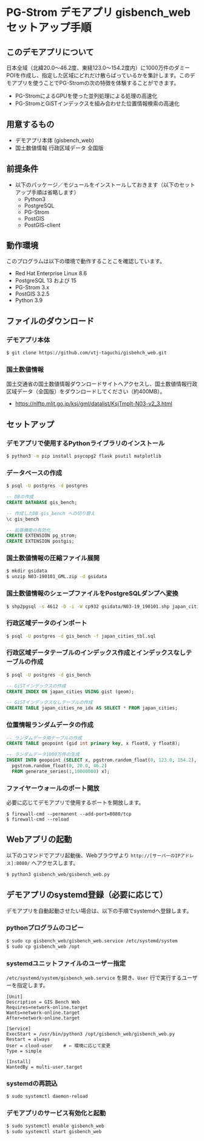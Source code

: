 # PG-Strom デモアプリ gisbench_web セットアップ手順

## このデモアプリについて

日本全域（北緯20.0～46.2度、東経123.0～154.2度内）に1000万件のダミーPOIを作成し、指定した区域にどれだけ散らばっているかを集計します。このデモアプリを使うことでPG-Stromの次の特徴を体験することができます。

- PG-StromによるGPUを使った並列処理による処理の高速化
- PG-StromとGiSTインデックスを組み合わせた位置情報検索の高速化

## 用意するもの

- デモアプリ本体 (gisbench_web)
- 国土数値情報 行政区域データ 全国版

## 前提条件

- 以下のパッケージ／モジュールをインストールしておきます（以下のセットアップ手順は省略します）
  - Python3
  - PostgreSQL
  - PG-Strom
  - PostGIS
  - PostGIS-client

## 動作環境

このプログラムは以下の環境で動作することこを確認しています。

- Red Hat Enterprise Linux 8.6
- PostgreSQL 13 および 15
- PG-Strom 3.x
- PostGIS 3.2.5
- Python 3.9


## ファイルのダウンロード

### デモアプリ本体

```bash
$ git clone https://github.com/vtj-taguchi/gisbehch_web.git
```

### 国土数値情報

国土交通省の国土数値情報ダウンロードサイトへアクセスし、国土数値情報行政区域データ（全国版）をダウンロードしてください（約400MB）。

- https://nlftp.mlit.go.jp/ksj/gml/datalist/KsjTmplt-N03-v2_3.html

## セットアップ

### デモアプリで使用するPythonライブラリのインストール

```bash
$ python3 -m pip install psycopg2 flask psutil matplotlib
```

### データベースの作成

```bash
$ psql -U postgres -d postgres
```

```SQL
-- DBの作成
CREATE DATABASE gis_bench;

-- 作成したDB gis_bench への切り替え
\c gis_bench

-- 拡張機能の有効化
CREATE EXTENSION pg_strom;
CREATE EXTENSION postgis;
```

### 国土数値情報の圧縮ファイル展開

```bash
$ mkdir gsidata
$ unzip N03-190101_GML.zip -d gsidata
```

### 国土数値情報のシェープファイルをPostgreSQLダンプへ変換

```bash
$ shp2pgsql -s 4612 -D -i -W cp932 gsidata/N03-19_190101.shp japan_cities > japan_cities_tbl.sql
```

### 行政区域データのインポート

```bash
$ psql -U postgres -d gis_bench -f japan_cities_tbl.sql
```

### 行政区域データテーブルのインデックス作成とインデックスなしテーブルの作成

```bash
$ psql -U postgres -d gis_bench
```

```SQL
-- GiSTインデックスの作成
CREATE INDEX ON japan_cities USING gist (geom);

-- GiSTインデックスなしテーブルの作成
CREATE TABLE japan_cities_no_idx AS SELECT * FROM japan_cities;
```

### 位置情報ランダムデータの作成

```SQL
-- ランダムデータ用テーブルの作成
CREATE TABLE geopoint (gid int primary key, x float8, y float8);

-- ランダムデータ1000万件の生成
INSERT INTO geopoint (SELECT x, pgstrom.random_float(0, 123.0, 154.2),
  pgstrom.random_float(0, 20.0, 46.2)
  FROM generate_series(1,10000000) x);
```

### ファイヤーウォールのポート開放

必要に応じてデモアプリで使用するポートを開放します。

```
$ firewall-cmd --permanent --add-port=8080/tcp
$ firewall-cmd --reload
```

## Webアプリの起動

以下のコマンドでアプリ起動後、Webブラウザより ```http://[サーバーのIPアドレス]:8080/``` へアクセスします。

```bash
$ python3 gisbench_web/gisbench_web.py
```

## デモアプリのsystemd登録（必要に応じて）

デモアプリを自動起動させたい場合は、以下の手順でsystemdへ登録します。

### pythonプログラムのコピー

```bash
$ sudo cp gisbench_web/gisbench_web.service /etc/systemd/system
$ sudo cp gisbench_web /opt
```

### systemdユニットファイルのユーザー指定

```/etc/systemd/system/gisbench_web.service``` を開き、```User``` 行で実行するユーザーを指定します。

```
[Unit]
Description = GIS Bench Web
Requires=network-online.target
Wants=network-online.target
After=network-online.target

[Service]
ExecStart = /usr/bin/python3 /opt/gisbench_web/gisbench_web.py
Restart = always
User = cloud-user    # ← 環境に応じて変更
Type = simple

[Install]
WantedBy = multi-user.target
```

### systemdの再読込

```bash
$ sudo systemctl daemon-reload
```

### デモアプリのサービス有効化と起動

```bash
$ sudo systemctl enable gisbench_web
$ sudo systemctl start gisbench_web
```
